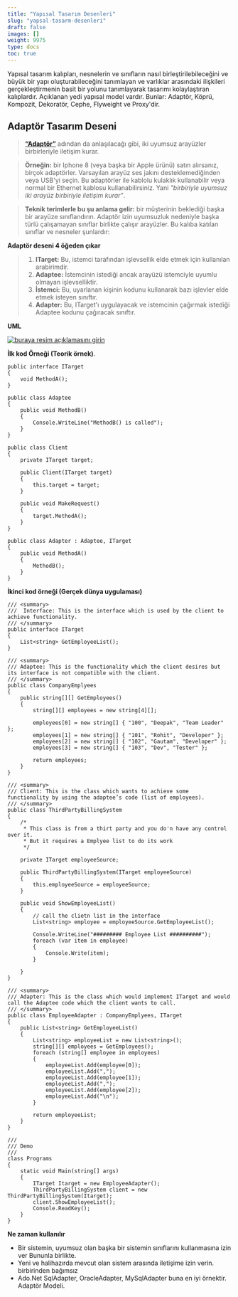 ```yaml
---
title: "Yapısal Tasarım Desenleri"
slug: "yapsal-tasarm-desenleri"
draft: false
images: []
weight: 9975
type: docs
toc: true
---
```


Yapısal tasarım kalıpları, nesnelerin ve sınıfların nasıl birleştirilebileceğini ve büyük bir yapı oluşturabileceğini tanımlayan ve varlıklar arasındaki ilişkileri gerçekleştirmenin basit bir yolunu tanımlayarak tasarımı kolaylaştıran kalıplardır. Açıklanan yedi yapısal model vardır. Bunlar: Adaptör, Köprü, Kompozit, Dekoratör, Cephe, Flyweight ve Proxy'dir.

## Adaptör Tasarım Deseni
> [**“Adaptör”**][1] adından da anlaşılacağı gibi, iki
> uyumsuz arayüzler birbirleriyle iletişim kurar.

> **Örneğin:** bir Iphone 8 (veya başka bir Apple ürünü) satın alırsanız, birçok
> adaptörler. Varsayılan arayüz ses jakını desteklemediğinden veya
> USB'yi seçin. Bu adaptörler ile kablolu kulaklık kullanabilir veya normal bir Ethernet kablosu kullanabilirsiniz. Yani *"birbiriyle uyumsuz iki arayüz birbiriyle iletişim kurar"*.

> **Teknik terimlerle bu şu anlama gelir:**
> bir müşterinin beklediği başka bir arayüze sınıflandırın. Adaptör izin
> uyumsuzluk nedeniyle başka türlü çalışamayan sınıflar birlikte çalışır
> arayüzler. Bu kalıba katılan sınıflar ve nesneler
> şunlardır:

**Adaptör deseni 4 öğeden çıkar**
> 1. **ITarget:** Bu, istemci tarafından işlevsellik elde etmek için kullanılan arabirimdir.
> 2. **Adaptee:** İstemcinin istediği ancak arayüzü istemciyle uyumlu olmayan işlevselliktir.
> 3. **İstemci:** Bu, uyarlanan kişinin kodunu kullanarak bazı işlevler elde etmek isteyen sınıftır.
> 4. **Adapter:** Bu, ITarget'ı uygulayacak ve istemcinin çağırmak istediği Adaptee kodunu çağıracak sınıftır.

**UML**

[![buraya resim açıklamasını girin][2]][2]

**İlk kod Örneği (Teorik örnek)**.

    public interface ITarget
    {
        void MethodA();
    }

    public class Adaptee
    {
        public void MethodB()
        {
            Console.WriteLine("MethodB() is called");
        }
    }

    public class Client
    {
        private ITarget target;

        public Client(ITarget target)
        {
            this.target = target;
        }

        public void MakeRequest()
        {
            target.MethodA();
        }
    }  

    public class Adapter : Adaptee, ITarget
    {
        public void MethodA()
        {
            MethodB();
        }
    }

**İkinci kod örneği (Gerçek dünya uygulaması)**

    /// <summary>
    ///  Interface: This is the interface which is used by the client to achieve functionality.
    /// </summary>
    public interface ITarget
    {
        List<string> GetEmployeeList();
    }

    /// <summary>
    /// Adaptee: This is the functionality which the client desires but its interface is not compatible with the client.
    /// </summary>
    public class CompanyEmplyees
    {
        public string[][] GetEmployees()
        {
            string[][] employees = new string[4][];

            employees[0] = new string[] { "100", "Deepak", "Team Leader" };
            employees[1] = new string[] { "101", "Rohit", "Developer" };
            employees[2] = new string[] { "102", "Gautam", "Developer" };
            employees[3] = new string[] { "103", "Dev", "Tester" };

            return employees;
        }
    }

    /// <summary>
    /// Client: This is the class which wants to achieve some functionality by using the adaptee’s code (list of employees).
    /// </summary>
    public class ThirdPartyBillingSystem
    {
        /* 
         * This class is from a thirt party and you do'n have any control over it. 
         * But it requires a Emplyee list to do its work
         */

        private ITarget employeeSource;

        public ThirdPartyBillingSystem(ITarget employeeSource)
        {
            this.employeeSource = employeeSource;
        }

        public void ShowEmployeeList()
        {
            // call the clietn list in the interface
            List<string> employee = employeeSource.GetEmployeeList();

            Console.WriteLine("######### Employee List ##########");
            foreach (var item in employee)
            {
                Console.Write(item);
            }

        }
    }

    /// <summary>
    /// Adapter: This is the class which would implement ITarget and would call the Adaptee code which the client wants to call.
    /// </summary>
    public class EmployeeAdapter : CompanyEmplyees, ITarget
    {
        public List<string> GetEmployeeList()
        {
            List<string> employeeList = new List<string>();
            string[][] employees = GetEmployees();
            foreach (string[] employee in employees)
            {
                employeeList.Add(employee[0]);
                employeeList.Add(",");
                employeeList.Add(employee[1]);
                employeeList.Add(",");
                employeeList.Add(employee[2]);
                employeeList.Add("\n");
            }

            return employeeList;
        }
    }

    /// 
    /// Demo
    /// 
    class Programs
    {
        static void Main(string[] args)
        {
            ITarget Itarget = new EmployeeAdapter();
            ThirdPartyBillingSystem client = new ThirdPartyBillingSystem(Itarget);
            client.ShowEmployeeList();
            Console.ReadKey();
        }
    }

**Ne zaman kullanılır**
- Bir sistemin, uyumsuz olan başka bir sistemin sınıflarını kullanmasına izin ver
Bununla birlikte.
- Yeni ve halihazırda mevcut olan sistem arasında iletişime izin verin.
birbirinden bağımsız
- Ado.Net SqlAdapter, OracleAdapter, MySqlAdapter buna en iyi örnektir.
Adaptör Modeli.


[1]: https://en.wikipedia.org/wiki/Adapter_pattern
[2]: https://i.stack.imgur.com/oYMFy.gif

